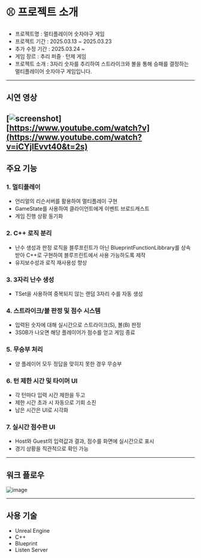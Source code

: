 # ⚾ 프로젝트 소개
- 프로젝트명 : 멀티플레이어 숫자야구 게임
- 프로젝트 기간 : 2025.03.13 ~ 2025.03.23
- 추가 수정 기간 : 2025.03.24 ~
- 게임 장르 : 추리 퍼즐 · 턴제 게임
- 프로젝트 소개 : 3자리 숫자를 추리하여 스트라이크와 볼을 통해 승패를 결정하는 멀티플레이어 숫자야구 게임입니다.  

---

## 시연 영상
[![screenshot](https://github.com/user-attachments/assets/27fb7229-9c58-4e2f-843c-4f1d4c22b1ec)]
[https://www.youtube.com/watch?v](https://www.youtube.com/watch?v=iCYjIEvvt40&t=2s)
---

## 주요 기능
### 1. 멀티플레이
- 언리얼의 리슨서버를 활용하여 멀티플레이 구현
- GameState를 사용하여 클라이언트에게 이벤트 브로드캐스트
- 게임 진행 상황 동기화

### 2. C++ 로직 분리  
- 난수 생성과 판정 로직을 블루프린트가 아닌 BlueprintFunctionLibbrary를 상속받아 C++로 구현하여 블루프린트에서 사용 가능하도록 제작
- 유지보수성과 로직 재사용성 향상  

### 3. 3자리 난수 생성
- TSet을 사용하여 중복되지 않는 랜덤 3자리 수를 자동 생성  

### 4. 스트라이크/볼 판정 및 점수 시스템  
- 입력된 숫자에 대해 실시간으로 스트라이크(S), 볼(B) 판정  
- 3S0B가 나오면 해당 플레이어가 점수를 얻고 게임 종료  

### 5. 무승부 처리  
- 양 플레이어 모두 정답을 맞히지 못한 경우 무승부

### 6. 턴 제한 시간 및 타이머 UI  
- 각 턴마다 입력 시간 제한을 두고  
- 제한 시간 초과 시 자동으로 기회 소진  
- 남은 시간은 UI로 시각화  

### 7. 실시간 점수판 UI  
- Host와 Guest의 입력값과 결과, 점수를 화면에 실시간으로 표시  
- 경기 상황을 직관적으로 확인 가능  

---

## 워크 플로우
![image](https://github.com/user-attachments/assets/5d85c300-2c58-44f4-ae37-1e9a5e00661a)

---

## 사용 기술

- Unreal Engine
- C++
- Blueprint
- Listen Server
